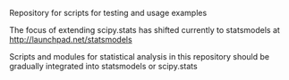 Repository for scripts for testing and usage examples

The focus of extending scipy.stats has shifted currently to statsmodels at http://launchpad.net/statsmodels

Scripts and modules for statistical analysis in this repository should be gradually integrated into statsmodels or scipy.stats